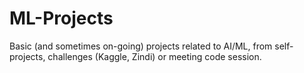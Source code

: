 # ML-Projects

Basic (and sometimes on-going) projects related to AI/ML, from self-projects, challenges (Kaggle, Zindi) or meeting code session. 
